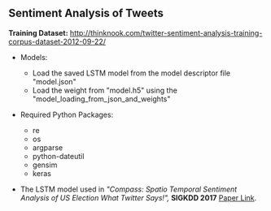 ## Sentiment Analysis of Tweets 
**Training Dataset:** http://thinknook.com/twitter-sentiment-analysis-training-corpus-dataset-2012-09-22/

- Models: 
   - Load the saved LSTM model from the model descriptor file "model.json" 
   - Load the weight from "model.h5" using the "model\_loading\_from\_json\_and\_weights"


- Required Python Packages:
	- re 
	- os
	- argparse
	- python-dateutil
	- gensim
	- keras

- The LSTM model used in *"Compass: Spatio Temporal Sentiment Analysis of US Election What Twitter Says!",* **SIGKDD 2017** [Paper Link](https://dl.acm.org/citation.cfm?id=3098053).
